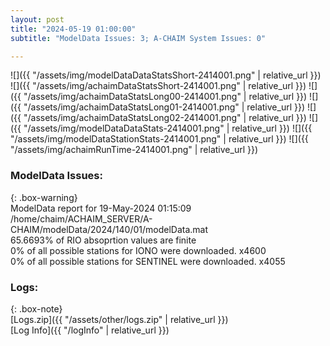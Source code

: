 ```yaml
---
layout: post
title: "2024-05-19 01:00:00"
subtitle: "ModelData Issues: 3; A-CHAIM System Issues: 0"

---
```


![]({{ "/assets/img/modelDataDataStatsShort-2414001.png" | relative_url }})
![]({{ "/assets/img/achaimDataStatsShort-2414001.png" | relative_url }})
![]({{ "/assets/img/achaimDataStatsLong00-2414001.png" | relative_url }})
![]({{ "/assets/img/achaimDataStatsLong01-2414001.png" | relative_url }})
![]({{ "/assets/img/achaimDataStatsLong02-2414001.png" | relative_url }})
![]({{ "/assets/img/modelDataDataStats-2414001.png" | relative_url }})
![]({{ "/assets/img/modelDataStationStats-2414001.png" | relative_url }})
![]({{ "/assets/img/achaimRunTime-2414001.png" | relative_url }})


### ModelData Issues:  
  
{: .box-warning}  
 ModelData report for 19-May-2024 01:15:09   
 /home/chaim/ACHAIM_SERVER/A-CHAIM/modelData/2024/140/01/modelData.mat   
 65.6693% of RIO absoprtion values are finite   
 0% of all possible stations for IONO were downloaded. x4600   
 0% of all possible stations for SENTINEL were downloaded. x4055   
  


### Logs:  
  
{: .box-note}  
[Logs.zip]({{ "/assets/other/logs.zip" | relative_url }})  
[Log Info]({{ "/logInfo" | relative_url }})  
